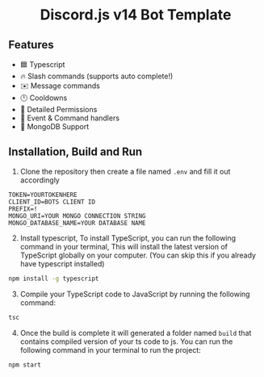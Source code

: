 <h1 style="text-align:center;">Discord.js v14 Bot Template</h1>

## Features

-   🟦 Typescript
-   🔥 Slash commands (supports auto complete!)
-   ✉️ Message commands
-   🕛 Cooldowns
-   🏴 Detailed Permissions
-   💪 Event & Command handlers
-   🍃 MongoDB Support

## Installation, Build and Run

1. Clone the repository then create a file named `.env` and fill it out accordingly

```env
TOKEN=YOURTOKENHERE
CLIENT_ID=BOTS CLIENT ID
PREFIX=!
MONGO_URI=YOUR MONGO CONNECTION STRING
MONGO_DATABASE_NAME=YOUR DATABASE NAME
```

2. Install typescript, To install TypeScript, you can run the following command in your terminal, This will install the latest version of TypeScript globally on your computer. (You can skip this if you already have typescript installed)

```bash
npm install -g typescript
```

3. Compile your TypeScript code to JavaScript by running the following command:

```bash
tsc
```

4. Once the build is complete it will generated a folder named `build` that contains compiled version of your ts code to js. You can run the following command in your terminal to run the project:

```bash
npm start
```
